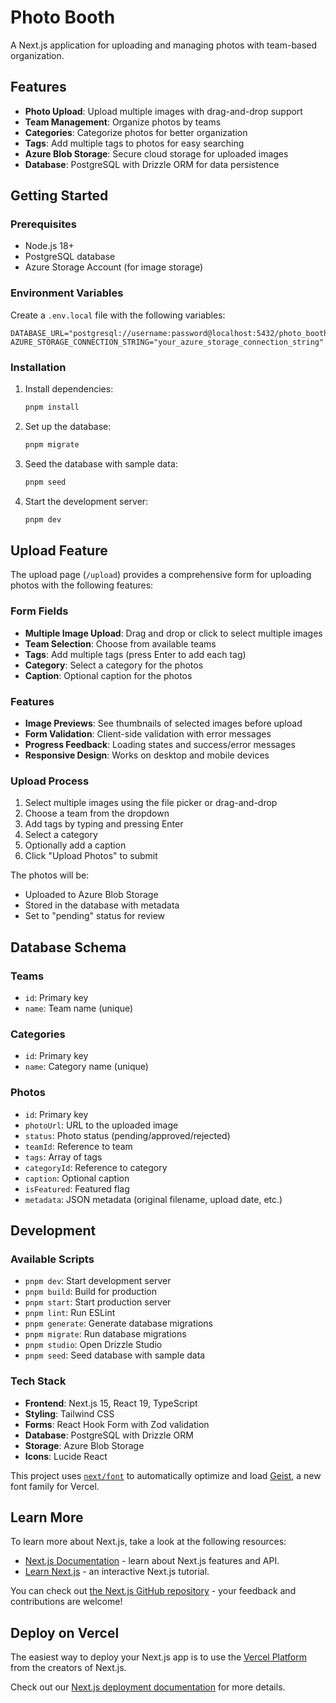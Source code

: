 # Photo Booth

A Next.js application for uploading and managing photos with team-based organization.

## Features

- **Photo Upload**: Upload multiple images with drag-and-drop support
- **Team Management**: Organize photos by teams
- **Categories**: Categorize photos for better organization
- **Tags**: Add multiple tags to photos for easy searching
- **Azure Blob Storage**: Secure cloud storage for uploaded images
- **Database**: PostgreSQL with Drizzle ORM for data persistence

## Getting Started

### Prerequisites

- Node.js 18+ 
- PostgreSQL database
- Azure Storage Account (for image storage)

### Environment Variables

Create a `.env.local` file with the following variables:

```env
DATABASE_URL="postgresql://username:password@localhost:5432/photo_booth"
AZURE_STORAGE_CONNECTION_STRING="your_azure_storage_connection_string"
```

### Installation

1. Install dependencies:
   ```bash
   pnpm install
   ```

2. Set up the database:
   ```bash
   pnpm migrate
   ```

3. Seed the database with sample data:
   ```bash
   pnpm seed
   ```

4. Start the development server:
   ```bash
   pnpm dev
   ```

## Upload Feature

The upload page (`/upload`) provides a comprehensive form for uploading photos with the following features:

### Form Fields

- **Multiple Image Upload**: Drag and drop or click to select multiple images
- **Team Selection**: Choose from available teams
- **Tags**: Add multiple tags (press Enter to add each tag)
- **Category**: Select a category for the photos
- **Caption**: Optional caption for the photos

### Features

- **Image Previews**: See thumbnails of selected images before upload
- **Form Validation**: Client-side validation with error messages
- **Progress Feedback**: Loading states and success/error messages
- **Responsive Design**: Works on desktop and mobile devices

### Upload Process

1. Select multiple images using the file picker or drag-and-drop
2. Choose a team from the dropdown
3. Add tags by typing and pressing Enter
4. Select a category
5. Optionally add a caption
6. Click "Upload Photos" to submit

The photos will be:
- Uploaded to Azure Blob Storage
- Stored in the database with metadata
- Set to "pending" status for review

## Database Schema

### Teams
- `id`: Primary key
- `name`: Team name (unique)

### Categories
- `id`: Primary key
- `name`: Category name (unique)

### Photos
- `id`: Primary key
- `photoUrl`: URL to the uploaded image
- `status`: Photo status (pending/approved/rejected)
- `teamId`: Reference to team
- `tags`: Array of tags
- `categoryId`: Reference to category
- `caption`: Optional caption
- `isFeatured`: Featured flag
- `metadata`: JSON metadata (original filename, upload date, etc.)

## Development

### Available Scripts

- `pnpm dev`: Start development server
- `pnpm build`: Build for production
- `pnpm start`: Start production server
- `pnpm lint`: Run ESLint
- `pnpm generate`: Generate database migrations
- `pnpm migrate`: Run database migrations
- `pnpm studio`: Open Drizzle Studio
- `pnpm seed`: Seed database with sample data

### Tech Stack

- **Frontend**: Next.js 15, React 19, TypeScript
- **Styling**: Tailwind CSS
- **Forms**: React Hook Form with Zod validation
- **Database**: PostgreSQL with Drizzle ORM
- **Storage**: Azure Blob Storage
- **Icons**: Lucide React

This project uses [`next/font`](https://nextjs.org/docs/app/building-your-application/optimizing/fonts) to automatically optimize and load [Geist](https://vercel.com/font), a new font family for Vercel.

## Learn More

To learn more about Next.js, take a look at the following resources:

- [Next.js Documentation](https://nextjs.org/docs) - learn about Next.js features and API.
- [Learn Next.js](https://nextjs.org/learn) - an interactive Next.js tutorial.

You can check out [the Next.js GitHub repository](https://github.com/vercel/next.js) - your feedback and contributions are welcome!

## Deploy on Vercel

The easiest way to deploy your Next.js app is to use the [Vercel Platform](https://vercel.com/new?utm_medium=default-template&filter=next.js&utm_source=create-next-app&utm_campaign=create-next-app-readme) from the creators of Next.js.

Check out our [Next.js deployment documentation](https://nextjs.org/docs/app/building-your-application/deploying) for more details.
